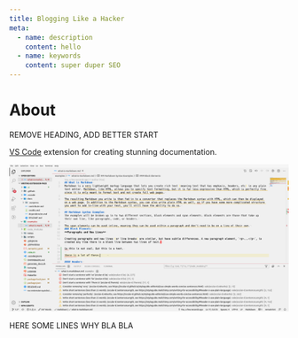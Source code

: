 ```yaml
---
title: Blogging Like a Hacker
meta:
  - name: description
    content: hello
  - name: keywords
    content: super duper SEO
---
```


# About

REMOVE HEADING, ADD BETTER START

[VS Code](https://code.visualstudio.com/ "Link to VS Code") extension for creating stunning documentation.

![Picture of VS Code with docs linting ](./assets/extension-screen.png)

HERE SOME LINES WHY BLA BLA
